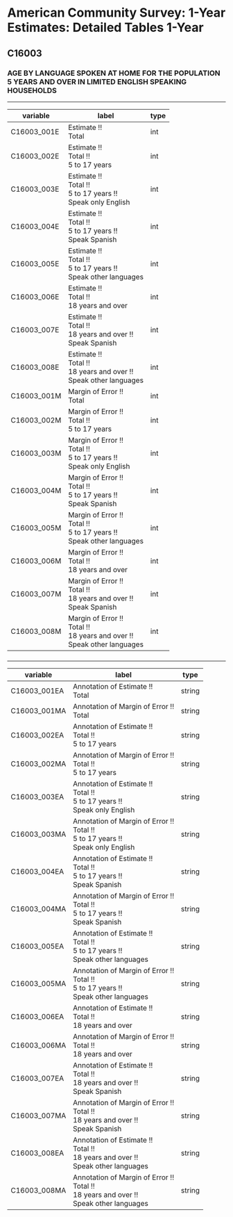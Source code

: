 # American Community Survey: 1-Year Estimates: Detailed Tables 1-Year

## C16003

### AGE BY LANGUAGE SPOKEN AT HOME FOR THE POPULATION 5 YEARS AND OVER IN LIMITED ENGLISH SPEAKING HOUSEHOLDS

___

| variable | label | type |
| ----- | ----- | ----- |
| C16003_001E | Estimate !!<br>Total | int |
| C16003_002E | Estimate !!<br>Total !!<br>5 to 17 years | int |
| C16003_003E | Estimate !!<br>Total !!<br>5 to 17 years !!<br>Speak only English | int |
| C16003_004E | Estimate !!<br>Total !!<br>5 to 17 years !!<br>Speak Spanish | int |
| C16003_005E | Estimate !!<br>Total !!<br>5 to 17 years !!<br>Speak other languages | int |
| C16003_006E | Estimate !!<br>Total !!<br>18 years and over | int |
| C16003_007E | Estimate !!<br>Total !!<br>18 years and over !!<br>Speak Spanish | int |
| C16003_008E | Estimate !!<br>Total !!<br>18 years and over !!<br>Speak other languages | int |
| C16003_001M | Margin of Error !!<br>Total | int |
| C16003_002M | Margin of Error !!<br>Total !!<br>5 to 17 years | int |
| C16003_003M | Margin of Error !!<br>Total !!<br>5 to 17 years !!<br>Speak only English | int |
| C16003_004M | Margin of Error !!<br>Total !!<br>5 to 17 years !!<br>Speak Spanish | int |
| C16003_005M | Margin of Error !!<br>Total !!<br>5 to 17 years !!<br>Speak other languages | int |
| C16003_006M | Margin of Error !!<br>Total !!<br>18 years and over | int |
| C16003_007M | Margin of Error !!<br>Total !!<br>18 years and over !!<br>Speak Spanish | int |
| C16003_008M | Margin of Error !!<br>Total !!<br>18 years and over !!<br>Speak other languages | int |
### 

___

| variable | label | type |
| ----- | ----- | ----- |
| C16003_001EA | Annotation of Estimate !!<br>Total | string |
| C16003_001MA | Annotation of Margin of Error !!<br>Total | string |
| C16003_002EA | Annotation of Estimate !!<br>Total !!<br>5 to 17 years | string |
| C16003_002MA | Annotation of Margin of Error !!<br>Total !!<br>5 to 17 years | string |
| C16003_003EA | Annotation of Estimate !!<br>Total !!<br>5 to 17 years !!<br>Speak only English | string |
| C16003_003MA | Annotation of Margin of Error !!<br>Total !!<br>5 to 17 years !!<br>Speak only English | string |
| C16003_004EA | Annotation of Estimate !!<br>Total !!<br>5 to 17 years !!<br>Speak Spanish | string |
| C16003_004MA | Annotation of Margin of Error !!<br>Total !!<br>5 to 17 years !!<br>Speak Spanish | string |
| C16003_005EA | Annotation of Estimate !!<br>Total !!<br>5 to 17 years !!<br>Speak other languages | string |
| C16003_005MA | Annotation of Margin of Error !!<br>Total !!<br>5 to 17 years !!<br>Speak other languages | string |
| C16003_006EA | Annotation of Estimate !!<br>Total !!<br>18 years and over | string |
| C16003_006MA | Annotation of Margin of Error !!<br>Total !!<br>18 years and over | string |
| C16003_007EA | Annotation of Estimate !!<br>Total !!<br>18 years and over !!<br>Speak Spanish | string |
| C16003_007MA | Annotation of Margin of Error !!<br>Total !!<br>18 years and over !!<br>Speak Spanish | string |
| C16003_008EA | Annotation of Estimate !!<br>Total !!<br>18 years and over !!<br>Speak other languages | string |
| C16003_008MA | Annotation of Margin of Error !!<br>Total !!<br>18 years and over !!<br>Speak other languages | string |


